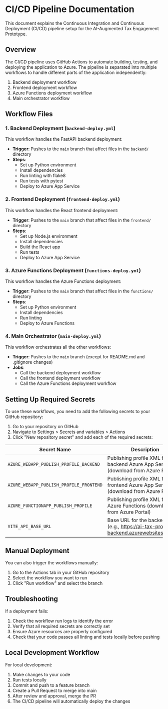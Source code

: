 # CI/CD Pipeline Documentation

This document explains the Continuous Integration and Continuous Deployment (CI/CD) pipeline setup for the AI-Augmented Tax Engagement Prototype.

## Overview

The CI/CD pipeline uses GitHub Actions to automate building, testing, and deploying the application to Azure. The pipeline is separated into multiple workflows to handle different parts of the application independently:

1. Backend deployment workflow
2. Frontend deployment workflow
3. Azure Functions deployment workflow
4. Main orchestrator workflow

## Workflow Files

### 1. Backend Deployment (`backend-deploy.yml`)

This workflow handles the FastAPI backend deployment:

- **Trigger**: Pushes to the `main` branch that affect files in the `backend/` directory
- **Steps**:
  - Set up Python environment
  - Install dependencies
  - Run linting with flake8
  - Run tests with pytest
  - Deploy to Azure App Service

### 2. Frontend Deployment (`frontend-deploy.yml`)

This workflow handles the React frontend deployment:

- **Trigger**: Pushes to the `main` branch that affect files in the `frontend/` directory
- **Steps**:
  - Set up Node.js environment
  - Install dependencies
  - Build the React app
  - Run tests
  - Deploy to Azure App Service

### 3. Azure Functions Deployment (`functions-deploy.yml`)

This workflow handles the Azure Functions deployment:

- **Trigger**: Pushes to the `main` branch that affect files in the `functions/` directory
- **Steps**:
  - Set up Python environment
  - Install dependencies
  - Run linting
  - Deploy to Azure Functions

### 4. Main Orchestrator (`main-deploy.yml`)

This workflow orchestrates all the other workflows:

- **Trigger**: Pushes to the `main` branch (except for README.md and .gitignore changes)
- **Jobs**:
  - Call the backend deployment workflow
  - Call the frontend deployment workflow
  - Call the Azure Functions deployment workflow

## Setting Up Required Secrets

To use these workflows, you need to add the following secrets to your GitHub repository:

1. Go to your repository on GitHub
2. Navigate to Settings > Secrets and variables > Actions
3. Click "New repository secret" and add each of the required secrets:

| Secret Name | Description |
|-------------|-------------|
| `AZURE_WEBAPP_PUBLISH_PROFILE_BACKEND` | Publishing profile XML for the backend Azure App Service (download from Azure Portal) |
| `AZURE_WEBAPP_PUBLISH_PROFILE_FRONTEND` | Publishing profile XML for the frontend Azure App Service (download from Azure Portal) |
| `AZURE_FUNCTIONAPP_PUBLISH_PROFILE` | Publishing profile XML for Azure Functions (download from Azure Portal) |
| `VITE_API_BASE_URL` | Base URL for the backend API (e.g., https://ai-tax-prototype-backend.azurewebsites.net/api) |

## Manual Deployment

You can also trigger the workflows manually:

1. Go to the Actions tab in your GitHub repository
2. Select the workflow you want to run
3. Click "Run workflow" and select the branch

## Troubleshooting

If a deployment fails:

1. Check the workflow run logs to identify the error
2. Verify that all required secrets are correctly set
3. Ensure Azure resources are properly configured
4. Check that your code passes all linting and tests locally before pushing

## Local Development Workflow

For local development:

1. Make changes to your code
2. Run tests locally
3. Commit and push to a feature branch
4. Create a Pull Request to merge into main
5. After review and approval, merge the PR
6. The CI/CD pipeline will automatically deploy the changes
